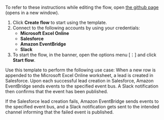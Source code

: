 To refer to these instructions while editing the flow, open [the github page](https://github.com/ot4i/app-connect-templates/blob/master/resources/markdown/Amazon%20EventBridge%20sends%20events%20when%20a%20Salesforce%20lead%20is%20successfully%20created%20or%20when%20a%20Salesforce%20lead%20creation%20fails_instructions.md) (opens in a new window).

1.	Click **Create flow** to start using the template.
2.	Connect to the following accounts by using your credentials:
    - **Microsoft Excel Online** 
    - **Salesforce**
    - **Amazon EventBridge**
    - **Slack**
3.	To start the flow, in the banner, open the options menu [⋮] and click **Start flow**.

Use this template to perform the following use case: When a new row is appended to the Microsoft Excel Online worksheet, a lead is created in Salesforce.
Upon each successful lead creation in Salesforce, Amazon EventBridge sends events to the specified event bus. 
A Slack notification then confirms that the event has been published. 

If the Salesforce lead creation fails, Amazon EventBridge sends events to the specified event bus, and a Slack notification gets sent to the intended channel informing that the failed event is published.
